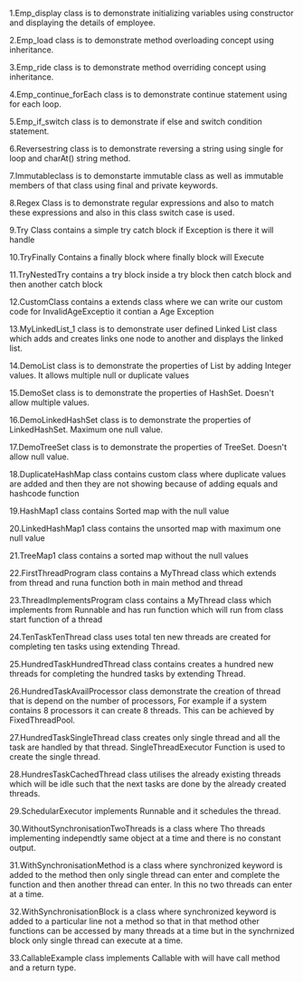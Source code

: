 1.Emp_display class is to demonstrate initializing variables using constructor and displaying the details of employee.

2.Emp_load class is to demonstrate method overloading concept using inheritance.

3.Emp_ride class is to demonstrate method overriding concept using inheritance.

4.Emp_continue_forEach class is to demonstrate continue statement using for each loop.

5.Emp_if_switch class is to demonstrate if else and switch condition statement.

6.Reversestring class is to demonstrate reversing a string using single for loop and charAt() string method.

7.Immutableclass is to demonstarte immutable class as well as immutable members of that class using final and private keywords.

8.Regex Class is to demonstrate regular expressions and also to match these expressions and also in this class switch case is used.

9.Try Class contains a simple try catch block if Exception is there it will handle

10.TryFinally Contains a finally block where finally block will Execute 

11.TryNestedTry contains a try block inside a try block then catch block and then another catch block

12.CustomClass contains a extends class where we can write our custom code for InvalidAgeExceptio it contian a Age Exception 

13.MyLinkedList_1 class is to demonstrate user defined Linked List class which adds and creates links one node to another and displays the linked list.

14.DemoList class is to demonstrate the properties of List by adding Integer values. It allows multiple null or duplicate values

15.DemoSet class is to demonstrate the properties of HashSet. Doesn't allow multiple values.

16.DemoLinkedHashSet class is to demonstrate the properties of LinkedHashSet. Maximum one null value.

17.DemoTreeSet class is to demonstrate the properties of TreeSet. Doesn't allow null value.

18.DuplicateHashMap class contains custom class where duplicate values are added and then they are not showing because of adding equals and hashcode function

19.HashMap1 class contains Sorted map with the null value

20.LinkedHashMap1 class contains the unsorted map with maximum one null value

21.TreeMap1 class contains a sorted map without the null values

22.FirstThreadProgram class contains a MyThread class which extends from thread and runa function both in main method and thread

23.ThreadImplementsProgram class contains a MyThread class which implements from Runnable and has run function which will run from class start function of a thread

24.TenTaskTenThread class uses total ten new threads are created for completing ten tasks using extending Thread.

25.HundredTaskHundredThread class contains creates a hundred new threads for completing the hundred tasks by extending Thread.

26.HundredTaskAvailProcessor class demonstrate the creation of thread that is depend on the number of processors, For example if a system contains 8 processors it can create 8 threads. This can be achieved by FixedThreadPool.

27.HundredTaskSingleThread class creates only single thread and all the task are handled by that thread. SingleThreadExecutor Function is used to create the single thread.

28.HundresTaskCachedThread class utilises the already existing threads which will be idle such that the next tasks are done by the already created threads. 

29.SchedularExecutor implements Runnable and it schedules the thread.

30.WithoutSynchronisationTwoThreads is a class where Tho threads implementing independtly same object at a time and there is no constant output.

31.WithSynchronisationMethod is a class where synchronized keyword is added to the method then only single thread can enter and complete the function and then another thread can enter. In this no two threads can enter at a time.

32.WithSynchronisationBlock is a class where synchronized keyword is added to a particular line not a method so that in that method other functions can be accessed by many threads at a time but in the synchrnized block only single thread can execute at a time.

33.CallableExample class implements Callable with will have call method and a return type.



